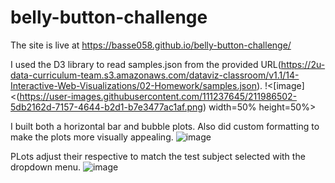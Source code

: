 # belly-button-challenge

The site is live at https://basse058.github.io/belly-button-challenge/

I used the D3 library to read samples.json from the provided URL(https://2u-data-curriculum-team.s3.amazonaws.com/dataviz-classroom/v1.1/14-Interactive-Web-Visualizations/02-Homework/samples.json).
!<[image]<(https://user-images.githubusercontent.com/111237645/211986502-5db2162d-7157-4644-b2d1-b7e3477ac1af.png) width=50% height=50%>

I built both a horizontal bar and bubble plots. Also did custom formatting to make the plots more visually appealing.
![image](https://user-images.githubusercontent.com/111237645/211986926-57018cfc-200c-43cd-a314-e16d8dc284ac.png)

PLots adjust their respective to match the test subject selected with the dropdown menu.
![image](https://user-images.githubusercontent.com/111237645/211987634-b91a2225-eeb5-476f-88cb-1959e951ce7a.png)

